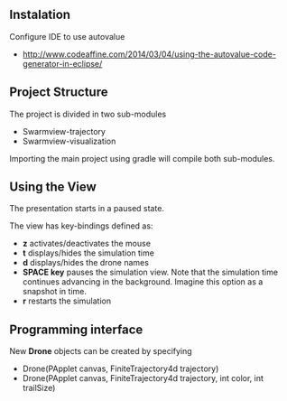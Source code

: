## Instalation
Configure IDE to use autovalue
- http://www.codeaffine.com/2014/03/04/using-the-autovalue-code-generator-in-eclipse/

## Project Structure
The project is divided in two sub-modules
- Swarmview-trajectory
- Swarmview-visualization

Importing the main project using gradle will compile both sub-modules.

## Using the View
The presentation starts in a paused state.

The view has key-bindings defined as:
- **z** activates/deactivates the mouse
- **t** displays/hides the simulation time
- **d** displays/hides the drone names
- **SPACE key** pauses the simulation view. Note that the simulation time continues advancing in the background. Imagine this option as a snapshot in time.
- **r** restarts the simulation

## Programming interface
New **Drone** objects can be created by specifying 
- Drone(PApplet canvas, FiniteTrajectory4d trajectory)
- Drone(PApplet canvas, FiniteTrajectory4d trajectory, int color, int trailSize)
